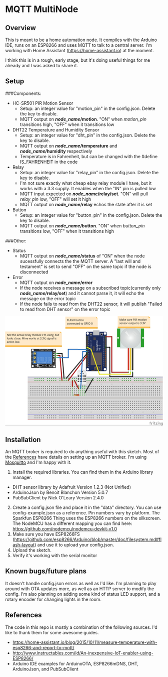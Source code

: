 # MQTT MultiNode
## Overview
This is meant to be a home automation node. It compiles with the Arduino IDE, runs on an ESP8266 and uses MQTT to talk to a central server. I'm working with Home Assistant (https://home-assistant.io) at the moment.

I think this is in a rough, early stage, but it's doing useful things for me already and I was asked to share it.

## Setup
###Components:
- HC-SR501 PIR Motion Sensor
  - Setup: an integer value for "motion_pin" in the config.json. Delete the key to disable.
  - MQTT output on **_node_name_/motion**. "ON" when _motion_pin_ transitions high, "OFF" when it transitions low
- DHT22 Temperature and Humidity Sensor
  - Setup: an integer value for "dht_pin" in the config.json. Delete the key to disable.
  - MQTT output on **_node_name_/temperature** and **_node_name_/humidity** respectively
  - Temperature is in Fahrenheit, but can be changed with the #define IS_FAHRENHEIT in the code
- Relay
  - Setup: an integer value for "relay_pin" in the config.json. Delete the key to disable.
  - I'm not sure exactly what cheap ebay relay module I have, but it works with a 3.3 supply. It enables when the "IN" pin is pulled low
  - MQTT input expected on **_node_name_/relay/set**. "ON" will pull _relay_pin_ low, "OFF" will set it high
  - MQTT output on **_node_name_/relay** echos the state after it is set
- Button
  - Setup: an integer value for "button_pin" in the config.json. Delete the key to disable.
  - MQTT output on **_node_name_/button**. "ON" when _button_pin_ transitions low, "OFF" when it transitions high

###Other:
- Status
  - MQTT output on **_node_name_/status** of "ON" when the node sucessfully connects the the MQTT server. A "last will and testament" is set to send "OFF" on the same topic if the node is disconnected
- Error
  - MQTT output on **_node_name_/error**
  - If the node receives a message on a subscribed topic(currently only **_node_name_/relay/set**) and it cannot parse it, it will echo the message on the error topic
  - If the node fails to read from the DHT22 sensor, it will publish "Failed to read from DHT sensor" on the error topic

![Fritzing Breadboard](/schematic/mqtt-multinode_bb.jpg?raw=true "Fritzing Breadboard")

## Installation
An MQTT broker is required to do anything useful with this sketch. Most of the [References](#References) have details on setting up an MQTT broker. I'm using [Mosquitto](http://mosquitto.org/)  and I'm happy with it.
1. Install the required libraries. You can find them in the Arduino library manager.
  - DHT sensor library by Adafruit Version 1.2.3 (Not Unified)
  - ArduinoJson by Benoit Blanchon Version 5.0.7
  - PubSubClient by Nick O'Leary Version 2.4.0
2. Create a config.json file and place it in the "data" directory. You can use config-example.json as a reference. Pin numbers vary by platform. The Sparkfun ESP8266 Thing uses the ESP8266 numbers on the silkscreen. The NodeMCU has a different mapping you can find here: https://github.com/nodemcu/nodemcu-devkit-v1.0
3. Make sure you have ESP8266FS (https://github.com/esp8266/Arduino/blob/master/doc/filesystem.md#flash-layout) and use it to upload your config.json.
4. Upload the sketch.
5. Verify it's working with the serial monitor

## Known bugs/future plans
It doesn't handle config.json errors as well as I'd like. I'm planning to play around with OTA updates more, as well as an HTTP server to modify the config. I'm also planning on adding some kind of status LED support, and a rotary encoder for changing lights in the room.

## References
The code in this repo is mostly a combination of the following sources. I'd like to thank them for some awesome guides.
- https://home-assistant.io/blog/2015/10/11/measure-temperature-with-esp8266-and-report-to-mqtt/
- http://www.instructables.com/id/An-inexpensive-IoT-enabler-using-ESP8266/
- Arduino IDE examples for ArduinoOTA, ESP8266mDNS, DHT, ArduinoJson, and PubSubClient